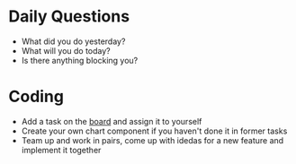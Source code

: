 # Daily Questions

- What did you do yesterday?
- What will you do today?
- Is there anything blocking you?


# Coding

- Add a task on the [board](https://github.com/eleduck/covid19/projects/1) and assign it to yourself
- Create your own chart component if you haven't done it in former tasks
- Team up and work in pairs, come up with idedas for a new feature and implement it together
